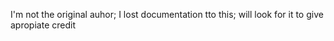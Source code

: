 ﻿I'm not the original auhor;
I lost documentation tto this; will look for it to give apropiate credit